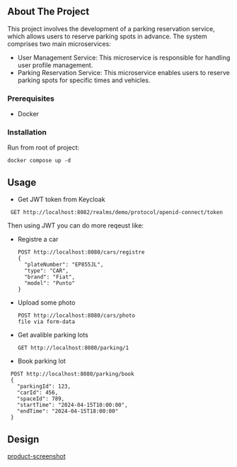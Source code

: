 

<!-- ABOUT THE PROJECT -->
## About The Project
This project involves the development of a parking reservation service, which allows users to reserve parking spots in advance. The system comprises two main microservices:
* User Management Service: This microservice is responsible for handling user profile management. 
* Parking Reservation Service: This microservice enables users to reserve parking spots for specific times and vehicles.

### Prerequisites

* Docker

### Installation
Run from root of project:
  ```
  docker compose up -d
  ```

<!-- USAGE EXAMPLES -->
## Usage

* Get JWT token from Keycloak
 ```
  GET http://localhost:8082/realms/demo/protocol/openid-connect/token
  ```
Then using JWT you can do more reqeust like:
* Registre a car
  ```
  POST http://localhost:8080/cars/registre
  {
    "plateNumber": "EP855JL",
    "type": "CAR",
    "brand": "Fiat",
    "model": "Punto"
  }
  ```
* Upload some photo
  ```
  POST http://localhost:8080/cars/photo
  file via form-data
  ```
* Get avalible parking lots
  ```
  GET http://localhost:8080/parking/1
  ```
* Book parking lot
 ```
  POST http://localhost:8080/parking/book
  {
    "parkingId": 123,
    "carId": 456,
    "spaceId": 789,
    "startTime": "2024-04-15T10:00:00",
    "endTime": "2024-04-15T18:00:00"
  }
  ```

## Design
[product-screenshot]


<!-- MARKDOWN LINKS & IMAGES -->
[product-screenshot]: image/diagram.png






